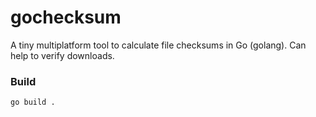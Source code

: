 # gochecksum
A tiny multiplatform tool to calculate file checksums in Go (golang). Can help to verify downloads.


### Build

    go build .
    

